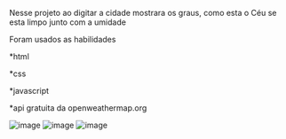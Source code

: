 Nesse projeto ao digitar a cidade mostrara os graus, como esta o Céu se esta limpo junto com a umidade

Foram usados as habilidades

*html

*css

*javascript

*api gratuita da openweathermap.org

![image](https://github.com/user-attachments/assets/0b03496a-848b-43ab-9bec-e244c667579b)
![image](https://github.com/user-attachments/assets/27327f3d-a91a-4d14-a87e-2d9e1ecc0112)
![image](https://github.com/user-attachments/assets/d6a42b0a-e99c-40f6-83c3-8e8b8356c3e2)
